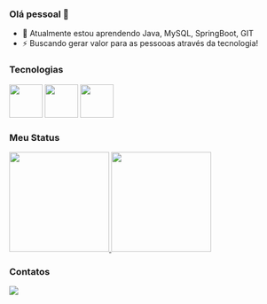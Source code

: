 ### Olá pessoal 👋

- 🌱 Atualmente estou aprendendo Java, MySQL, SpringBoot, GIT
- ⚡ Buscando gerar valor para as pessooas através da tecnologia! 

### Tecnologias
            
          

<div>
  <img src="https://cdn.jsdelivr.net/gh/devicons/devicon@latest/icons/java/java-original.svg" width="60"/>
  <img src="https://cdn.jsdelivr.net/gh/devicons/devicon@latest/icons/mysql/mysql-original.svg" width="60"/>
  <img src="https://cdn.jsdelivr.net/gh/devicons/devicon/icons/git/git-original.svg" width="60"/>       
</div>

### Meu Status

<div>
  <a href="https://github.com/riansousa1">
    <img height="180em" src="https://github-readme-stats.vercel.app/api/top-langs/?username=riansousa1&layout=compact&langs_count=7&theme=dark"/>
    <img height="180em" src="https://github-readme-stats.vercel.app/api?username=riansousa1&show_icons=true&theme=dark&include_all_commits=true&count_private=true"/>
  </a>
</div>

### Contatos

<div>
  <a href="https://www.linkedin.com/in/rian-sousa/" target="_blank" >
   <img src="https://img.shields.io/badge/LinkedIn-0077B5?style=for-the-badge&logo=linkedin&logoColor=white" />
  </a>
</div>
